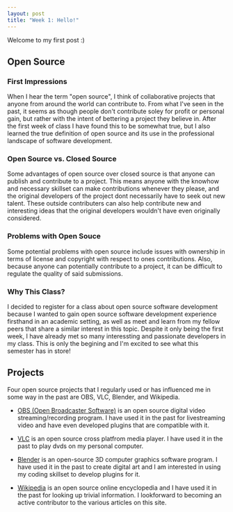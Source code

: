 ```yaml
---
layout: post
title: "Week 1: Hello!"
---
```


Welcome to my first post :)
<!-- more --> 
## Open Source
### First Impressions
When I hear the term "open source", I think of collaborative projects that anyone from around the world can contribute to. From what I've seen in the past, it seems as though people don't contribute soley for profit or personal gain, but rather with the intent of bettering a project they believe in. After the first week of class I have found this to be somewhat true, but I also learned the true definition of open source and its use in the professional landscape of software development.

### Open Source vs. Closed Source
Some advantages of open source over closed source is that anyone can publish and contribute to a project. This means anyone with the knowhow and necessary skillset can make contributions whenever they please, and the original developers of the project dont necessarily have to seek out new talent. These outside contributers can also help contribute new and interesting ideas that the original developers wouldn't have even originally considered.

### Problems with Open Souce
Some potential problems with open source include issues with ownership in terms of license and copyright with respect to ones contributions. Also, because anyone can potentially contribute to a project, it can be difficult to regulate the quality of said submissions. 

### Why This Class?
I decided to register for a class about open source software development because I wanted to gain open source software development experience firsthand in an academic setting, as well as meet and learn from my fellow peers that share a similar interest in this topic. Despite it only being the first week, I have already met so many interessting and passionate developers in my class. This is only the begining and I'm excited to see what this semester has in store!

## Projects
Four open source projects that I regularly used or has influenced me in some way in the past are OBS, VLC, Blender, and Wikipedia. 

* [OBS (Open Broadcaster Software)](https://obsproject.com/) is an open source digital video streaming/recording program. I have used it in the past for livestreaming video and have even developed plugins that are compatible with it.

* [VLC](https://www.videolan.org/) is an open source cross platfrom media player. I have used it in the past to play dvds on my personal computer.

* [Blender](https://www.blender.org/) is an open-source 3D computer graphics software program. I have used it in the past to  create digital art and I am interested in using my coding skillset to develop plugins for it.

* [Wikipedia](https://en.wikipedia.org/) is an open source online encyclopedia and I have used it in the past for looking up trivial information. I lookforward to becoming an active contributor to the various articles on this site.
